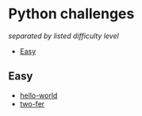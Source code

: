 # Python challenges

_separated by listed difficulty level_

- [Easy](#easy)

## Easy

- [hello-world](./hello-world)
- [two-fer](./two-fer)
